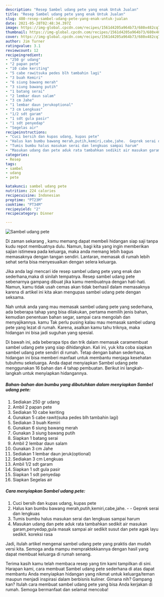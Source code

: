 ```yaml
---
description: "Resep Sambel udang pete yang enak Untuk Jualan"
title: "Resep Sambel udang pete yang enak Untuk Jualan"
slug: 480-resep-sambel-udang-pete-yang-enak-untuk-jualan
date: 2021-05-28T02:48:34.397Z
image: https://img-global.cpcdn.com/recipes/1561d4205a964b73/680x482cq70/sambel-udang-pete-foto-resep-utama.jpg
thumbnail: https://img-global.cpcdn.com/recipes/1561d4205a964b73/680x482cq70/sambel-udang-pete-foto-resep-utama.jpg
cover: https://img-global.cpcdn.com/recipes/1561d4205a964b73/680x482cq70/sambel-udang-pete-foto-resep-utama.jpg
author: Jim Turner
ratingvalue: 3.1
reviewcount: 12
recipeingredient:
- "250 gr udang"
- "2 papan pete"
- "10 cabe keriting"
- "5 cabe rawitsuka pedes blh tambahin lagi"
- "3 buah Kemiri"
- "6 siung bawang merah"
- "3 siung bawang putih"
- "1 batang serai"
- "2 lembar daun salam"
- "3 cm Jahe"
- "1 lembar daun jerukoptional"
- "3 cm Lengkuas"
- "1/2 sdt garam"
- "1 sdt gula pasir"
- "1 sdt penyedap"
- "Segelas air"
recipeinstructions:
- "Cuci bersih dan kupas udang, kupas pete"
- "Halus kan bumbu bawang merah,putih,kemiri,cabe,jahe.  Geprek serai dan lengkuas"
- "Tumis bumbu halus masukan serai dan lengkuas sampai harum"
- "Masukan udang dan pete aduk rata tambahkan sedikit air masukan garam,penyedap,gula masak sampai air sedikit susut dan pete agak layu sedikit. koreksi rasa"
categories:
- Resep
tags:
- sambel
- udang
- pete

katakunci: sambel udang pete 
nutrition: 224 calories
recipecuisine: Indonesian
preptime: "PT23M"
cooktime: "PT34M"
recipeyield: "2"
recipecategory: Dinner

---
```



![Sambel udang pete](https://img-global.cpcdn.com/recipes/1561d4205a964b73/680x482cq70/sambel-udang-pete-foto-resep-utama.jpg)

Di zaman  sekarang , kamu memang dapat membeli hidangan siap saji tanpa kudu repot membuatnya dulu. Namun, bagi kita yang ingin memberikan sajian istimewa pada keluarga, maka anda memang lebih bagus memasaknya dengan tangan sendiri. Lantaran, memasak di rumah lebih sehat serta bisa menyesuaikan dengan selera keluarga.

Jika anda lagi mencari ide resep sambel udang pete yang enak dan sederhana,maka di sinilah tempatnya. Resep sambel udang pete  sebenarnya gampang dibuat jika kamu membuatnya dengan hati-hati. Namun, kamu tidak usah cemas akan tidak berhasil dalam memasaknya 
karena di artikel ini kita akan mengupas sambel udang pete dengan seksama.  



Nah untuk anda yang mau memasak sambel udang pete yang sederhana, ada beberapa tahap yang bisa dilakukan, pertama memilih jenis bahan, kemudian penentuan bahan segar, sampai cara mengolah dan menyajikannya. kamu Tak perlu pusing kalau mau memasak sambel udang pete yang lezat di rumah. Karena, asalkan kamu  tahu triknya, maka hidangan ini bisa jadi suguhan yang spesial.

Di bawah ini, ada beberapa tips dan trik dalam memasak caramembuat sambel udang pete yang siap dihidangkan. Kali ini, yuk kita coba siapkan sambel udang pete sendiri di rumah. Tetap dengan bahan sederhana, hidangan ini bisa memberi manfaat untuk membantu menjaga kesehatan tubuhmu sekeluarga. Anda dapat menyiapkan Sambel udang pete menggunakan 16 bahan dan 4 tahap pembuatan. Berikut ini langkah-langkah untuk menyiapkan hidangannya.

<!--inarticleads1-->

##### Bahan-bahan dan bumbu yang dibutuhkan dalam menyiapkan Sambel udang pete:

1. Sediakan 250 gr udang
1. Ambil 2 papan pete
1. Sediakan 10 cabe keriting
1. Gunakan 5 cabe rawit(suka pedes blh tambahin lagi)
1. Sediakan 3 buah Kemiri
1. Gunakan 6 siung bawang merah
1. Gunakan 3 siung bawang putih
1. Siapkan 1 batang serai
1. Ambil 2 lembar daun salam
1. Gunakan 3 cm Jahe
1. Sediakan 1 lembar daun jeruk(optional)
1. Sediakan 3 cm Lengkuas
1. Ambil 1/2 sdt garam
1. Siapkan 1 sdt gula pasir
1. Siapkan 1 sdt penyedap
1. Siapkan Segelas air




<!--inarticleads2-->

##### Cara menyiapkan Sambel udang pete:

1. Cuci bersih dan kupas udang, kupas pete
1. Halus kan bumbu bawang merah,putih,kemiri,cabe,jahe. -  - Geprek serai dan lengkuas
1. Tumis bumbu halus masukan serai dan lengkuas sampai harum
1. Masukan udang dan pete aduk rata tambahkan sedikit air masukan garam,penyedap,gula masak sampai air sedikit susut dan pete agak layu sedikit. koreksi rasa




Jadi, itulah artikel mengenai  sambel udang pete  yang praktis dan mudah versi kita. Semoga anda mampu mempraktekkannya dengan hasil yang dapat membuat keluarga di rumah senang. 

Terima kasih kamu telah membaca resep yang tim kami tampilkan di sini. Harapan kami, cara membuat  Sambel udang pete sederhana di atas dapat membantu Anda menyiapkan hidangan yang nikmat untuk keluarga/teman maupun menjadi inspirasi dalam berbisnis kuliner. Gimana nih? Gampang kan? Itulah cara membuat sambel udang pete yang bisa Anda kerjakan di rumah. Semoga bermanfaat dan selamat mencoba!

